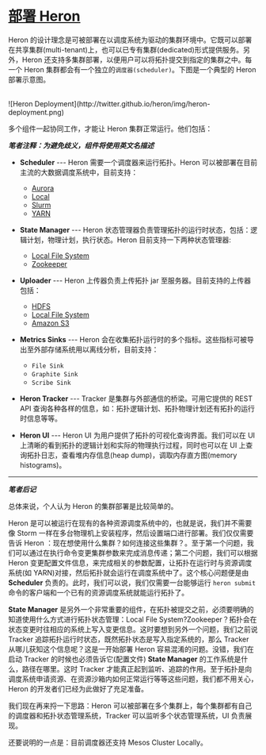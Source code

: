 # [部署 Heron](http://twitter.github.io/heron/docs/operators/deployment)

Heron 的设计理念是可被部署在以调度系统为驱动的集群环境中。它既可以部署在共享集群(multi-tenant)上，也可以已专有集群(dedicated)形式提供服务。另外，Heron 还支持多集群部署，以便用户可以将拓扑提交到指定的集群之中。每一个 Heron 集群都会有一个独立的`调度器(scheduler)`。下图是一个典型的 Heron 部署示意图。

<br />
![Heron Deployment](http://twitter.github.io/heron/img/heron-deployment.png)
<br/>

多个组件一起协同工作，才能让 Heron 集群正常运行。他们包括：

***笔者注释：为避免歧义，组件将使用英文名描述***

* **Scheduler** --- Heron 需要一个调度器来运行拓扑。Heron 可以被部署在目前主流的大数据调度系统中，目前支持：
  * [Aurora](http://twitter.github.io/heron/docs/operators/deployment/schedulers/aurora/)
  * [Local](schedulers/local)
  * [Slurm](schedulers/slurm)
  * [YARN](../Schedulers/YARN-Cluster.md)

* **State Manager** --- Heron 状态管理器负责管理拓扑的运行时状态，包括：逻辑计划，物理计划，执行状态。Heron 目前支持一下两种状态管理器:
  * [Local File System](../State-Managers/Local-FS.md)
  * [Zookeeper](../State-Managers/Zookeeper.md)

* **Uploader** --- Heron 上传器负责上传拓扑 jar 至服务器。目前支持的上传器包括：
  * [HDFS](http://twitter.github.io/heron/docs/operators/deployment/uploaders/hdfs)
  * [Local File System](http://twitter.github.io/heron/docs/operators/deployment/uploaders/localfs)
  * [Amazon S3](http://twitter.github.io/heron/docs/operators/deployment/uploaders/s3)

* **Metrics Sinks** --- Heron 会在收集拓扑运行时的多个指标。这些指标可被导出至外部存储系统用以离线分析，目前支持：
  * `File Sink`
  * `Graphite Sink`
  * `Scribe Sink`

* **Heron Tracker** --- Tracker 是集群与外部通信的桥梁。可用它提供的 REST API 查询各种各样的信息，如：拓扑逻辑计划、拓扑物理计划还有拓扑的运行时信息等等。

* **Heron UI** --- Heron UI 为用户提供了拓扑的可视化查询界面。我们可以在 UI 上清晰的看到拓扑的逻辑计划和实际的物理执行过程，同时也可以在 UI 上查询拓扑日志，查看堆内存信息(heap dump)，调取内存直方图(memory histograms)。

---
***笔者后记***

总体来说，个人认为 Heron 的集群部署是比较简单的。

Heron 是可以被运行在现有的各种资源调度系统中的，也就是说，我们并不需要像 Storm 一样在多台物理机上安装程序，然后设置端口进行部署。我们仅仅需要告诉 Heron ：现在想使用什么集群？如何连接这些集群？。至于第一个问题，我们可以通过在执行命令变更集群参数来完成消息传递；第二个问题，我们可以根据 Heron 变更配置文件信息，来完成相关的参数配置，让拓扑在运行时与资源调度系统(如 YARN)对接，然后拓扑就会运行在调度系统中了。这个核心问题便是由 **Scheduler** 负责的。此时，我们可以说，我们仅需要一台能够运行 `heron submit` 命令的客户端和一个已有的资源调度系统就能运行拓扑了。

**State Manager** 是另外一个非常重要的组件，在拓扑被提交之前，必须要明确的知道使用什么方式进行拓扑状态管理：Local File System?Zookeeper？拓扑会在状态变更时往相应的系统上写入变更信息。这时要想到另外一个问题，我们之前说 Tracker 追踪拓扑运行时状态，既然拓扑状态是写入指定系统的，那么 Tracker 从哪儿获知这个信息呢？这是一开始部署 Heron 容易混淆的问题。没错，我们在启动 Tracker 的时候也必须告诉它(配置文件) **State Manager** 的工作系统是什么，路径在哪里。这时 Tracker 才能真正起到监听、追踪的作用。至于拓扑是向调度系统申请资源、在资源沙箱内如何正常运行等等这些问题，我们都不用关心，Heron 的开发者们已经为此做好了充足准备。

我们现在再来捋一下思路：Heron 可以被部署在多个集群上，每个集群都有自己的调度器和拓扑状态管理系统，Tracker 可以监听多个状态管理系统，UI 负责展现。

还要说明的一点是：目前调度器还支持 Mesos Cluster Locally。
